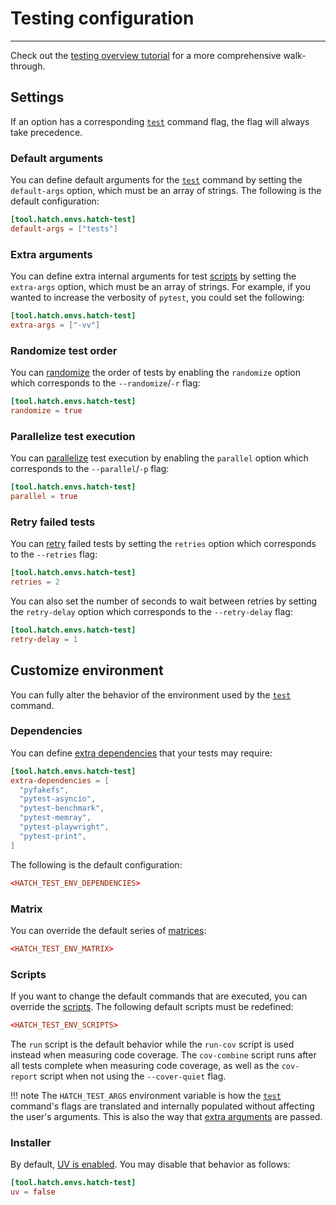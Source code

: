 # Testing configuration

-----

Check out the [testing overview tutorial](../../tutorials/testing/overview.md) for a more comprehensive walk-through.

## Settings

If an option has a corresponding [`test`](../../cli/reference.md#hatch-test) command flag, the flag will always take precedence.

### Default arguments

You can define default arguments for the [`test`](../../cli/reference.md#hatch-test) command by setting the `default-args` option, which must be an array of strings. The following is the default configuration:

```toml config-example
[tool.hatch.envs.hatch-test]
default-args = ["tests"]
```

### Extra arguments

You can define extra internal arguments for test [scripts](#scripts) by setting the `extra-args` option, which must be an array of strings. For example, if you wanted to increase the verbosity of `pytest`, you could set the following:

```toml config-example
[tool.hatch.envs.hatch-test]
extra-args = ["-vv"]
```

### Randomize test order

You can [randomize](https://github.com/pytest-dev/pytest-randomly) the order of tests by enabling the `randomize` option which corresponds to the `--randomize`/`-r` flag:

```toml config-example
[tool.hatch.envs.hatch-test]
randomize = true
```

### Parallelize test execution

You can [parallelize](https://github.com/pytest-dev/pytest-xdist) test execution by enabling the `parallel` option which corresponds to the `--parallel`/`-p` flag:

```toml config-example
[tool.hatch.envs.hatch-test]
parallel = true
```

### Retry failed tests

You can [retry](https://github.com/pytest-dev/pytest-rerunfailures) failed tests by setting the `retries` option which corresponds to the `--retries` flag:

```toml config-example
[tool.hatch.envs.hatch-test]
retries = 2
```

You can also set the number of seconds to wait between retries by setting the `retry-delay` option which corresponds to the `--retry-delay` flag:

```toml config-example
[tool.hatch.envs.hatch-test]
retry-delay = 1
```

## Customize environment

You can fully alter the behavior of the environment used by the [`test`](../../cli/reference.md#hatch-test) command.

### Dependencies

You can define [extra dependencies](../environment/overview.md#dependencies) that your tests may require:

```toml config-example
[tool.hatch.envs.hatch-test]
extra-dependencies = [
  "pyfakefs",
  "pytest-asyncio",
  "pytest-benchmark",
  "pytest-memray",
  "pytest-playwright",
  "pytest-print",
]
```

The following is the default configuration:

```toml config-example
<HATCH_TEST_ENV_DEPENDENCIES>
```

### Matrix

You can override the default series of [matrices](../environment/advanced.md#matrix):

```toml config-example
<HATCH_TEST_ENV_MATRIX>
```

### Scripts

If you want to change the default commands that are executed, you can override the [scripts](../environment/overview.md#scripts). The following default scripts must be redefined:

```toml config-example
<HATCH_TEST_ENV_SCRIPTS>
```

The `run` script is the default behavior while the `run-cov` script is used instead when measuring code coverage. The `cov-combine` script runs after all tests complete when measuring code coverage, as well as the `cov-report` script when not using the `--cover-quiet` flag.

!!! note
    The `HATCH_TEST_ARGS` environment variable is how the [`test`](../../cli/reference.md#hatch-test) command's flags are translated and internally populated without affecting the user's arguments. This is also the way that [extra arguments](#extra-arguments) are passed.

### Installer

By default, [UV is enabled](../../how-to/environment/select-installer.md). You may disable that behavior as follows:

```toml config-example
[tool.hatch.envs.hatch-test]
uv = false
```
